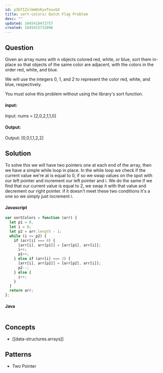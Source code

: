 ```yaml
---
id: p3bTIZxlbmHsKyvTouxGd
title: sort-colors/ Dutch Flag Problem
desc: ""
updated: 1645416472757
created: 1645415732896
---
```


## Question

Given an array nums with n objects colored red, white, or blue, sort them in-place so that objects of the same color are adjacent, with the colors in the order red, white, and blue.

We will use the integers 0, 1, and 2 to represent the color red, white, and blue, respectively.

You must solve this problem without using the library's sort function.

#### input:

Input: nums = [2,0,2,1,1,0]

#### Output:

Output: [0,0,1,1,2,2]

## Solution

To solve this we will have two pointers one at each end of the array, then we have a simple while loop in place. In the while loop we check if the current value we're at is equal to 0, if so we swap values on the spot with our left pointer and increment our left pointer and i. We do the same if we find that our current value is equal to 2, we swap it with that value and decrement our right pointer. if it doesn't meet these two conditions it's a one so we simply just increment i.

#### Javascript

```javascript
var sortColors = function (arr) {
  let p1 = 0,
  let i = 0;
  let p2 = arr.length - 1;
  while (i <= p2) {
    if (arr[i] === 0) {
      [arr[i], arr[p1]] = [arr[p1], arr[i]];
      i++;
      p1++;
    } else if (arr[i] === 2) {
      [arr[i], arr[p2]] = [arr[p2], arr[i]];
      p2--;
    } else {
      i++;
    }
  }
  return arr;
};
```

#### Java

```java

```

## Concepts

- [[data-structures.arrays]]

## Patterns

- Two Pointer

